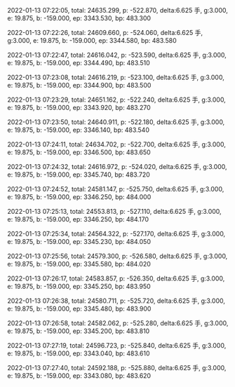2022-01-13 07:22:05, total: 24635.299, p: -522.870, delta:6.625 手, g:3.000, e: 19.875, b: -159.000, ep: 3343.530, bp: 483.300

2022-01-13 07:22:26, total: 24609.660, p: -524.060, delta:6.625 手, g:3.000, e: 19.875, b: -159.000, ep: 3344.580, bp: 483.580

2022-01-13 07:22:47, total: 24616.042, p: -523.590, delta:6.625 手, g:3.000, e: 19.875, b: -159.000, ep: 3344.490, bp: 483.510

2022-01-13 07:23:08, total: 24616.219, p: -523.100, delta:6.625 手, g:3.000, e: 19.875, b: -159.000, ep: 3344.900, bp: 483.500

2022-01-13 07:23:29, total: 24651.162, p: -522.240, delta:6.625 手, g:3.000, e: 19.875, b: -159.000, ep: 3343.920, bp: 483.270

2022-01-13 07:23:50, total: 24640.911, p: -522.180, delta:6.625 手, g:3.000, e: 19.875, b: -159.000, ep: 3346.140, bp: 483.540

2022-01-13 07:24:11, total: 24634.702, p: -522.700, delta:6.625 手, g:3.000, e: 19.875, b: -159.000, ep: 3346.500, bp: 483.650

2022-01-13 07:24:32, total: 24616.972, p: -524.020, delta:6.625 手, g:3.000, e: 19.875, b: -159.000, ep: 3345.740, bp: 483.720

2022-01-13 07:24:52, total: 24581.147, p: -525.750, delta:6.625 手, g:3.000, e: 19.875, b: -159.000, ep: 3346.250, bp: 484.000

2022-01-13 07:25:13, total: 24553.813, p: -527.110, delta:6.625 手, g:3.000, e: 19.875, b: -159.000, ep: 3346.250, bp: 484.170

2022-01-13 07:25:34, total: 24564.322, p: -527.170, delta:6.625 手, g:3.000, e: 19.875, b: -159.000, ep: 3345.230, bp: 484.050

2022-01-13 07:25:56, total: 24579.300, p: -526.580, delta:6.625 手, g:3.000, e: 19.875, b: -159.000, ep: 3345.580, bp: 484.020

2022-01-13 07:26:17, total: 24583.857, p: -526.350, delta:6.625 手, g:3.000, e: 19.875, b: -159.000, ep: 3345.250, bp: 483.950

2022-01-13 07:26:38, total: 24580.711, p: -525.720, delta:6.625 手, g:3.000, e: 19.875, b: -159.000, ep: 3345.480, bp: 483.900

2022-01-13 07:26:58, total: 24582.062, p: -525.280, delta:6.625 手, g:3.000, e: 19.875, b: -159.000, ep: 3345.200, bp: 483.810

2022-01-13 07:27:19, total: 24596.723, p: -525.840, delta:6.625 手, g:3.000, e: 19.875, b: -159.000, ep: 3343.040, bp: 483.610

2022-01-13 07:27:40, total: 24592.188, p: -525.880, delta:6.625 手, g:3.000, e: 19.875, b: -159.000, ep: 3343.080, bp: 483.620
